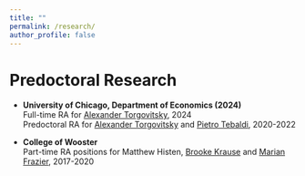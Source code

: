 ```yaml
---
title: ""
permalink: /research/
author_profile: false
---
```


Predoctoral Research
======
* <strong>University of Chicago, Department of Economics (2024)</strong><br>
  Full-time RA for [Alexander Torgovitsky](https://a-torgovitsky.github.io), 2024<br>
  Predoctoral RA for [Alexander Torgovitsky](https://a-torgovitsky.github.io) and [Pietro Tebaldi](https://www.pietrotebaldi.com), 2020-2022

* <strong>College of Wooster</strong><br>
  Part-time RA positions for Matthew Histen, [Brooke Krause](https://sites.google.com/view/brookekrause/home) and [Marian Frazier](https://wooster.edu/bio/mafrazier/), 2017-2020
  